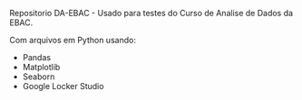 Repositorio DA-EBAC - Usado para testes do Curso de Analise de Dados da EBAC.

Com arquivos em Python usando:

*  Pandas
*  Matplotlib
*  Seaborn
*  Google Locker Studio
